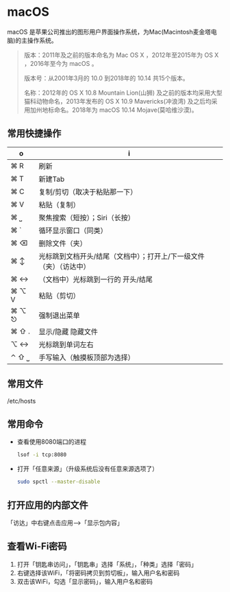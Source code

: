 # macOS

macOS 是苹果公司推出的图形用户界面操作系统，为Mac(Macintosh麦金塔电脑)的主操作系统。

> 版本：2011年及之前的版本命名为 Mac OS X ，2012年至2015年为 OS X ，2016年至今为 macOS 。
>
> 版本号：从2001年3月的 10.0 到2018年的 10.14 共15个版本。
>
> 名称：2012年的 OS X 10.8 Mountain Lion(山狮) 及之前的版本均采用大型猫科动物命名，2013年发布的 OS X 10.9 Mavericks(冲浪湾) 及之后均采用加州地标命名。2018年为 macOS 10.14 Mojave(莫哈维沙漠)。

## 常用快捷操作

o | i
-|-
⌘ R | 刷新
⌘ T | 新建Tab
⌘ C | 复制/剪切（取决于粘贴那一下）
⌘ V | 粘贴（复制）
⌘ ⎵ | 聚焦搜索（短按）；Siri（长按）
⌘ ` | 循环显示窗口（同类）
⌘ ⌫ | 删除文件（夹）
⌘ ↕ | 光标跳到文档开头/结尾（文档中）；打开上/下一级文件（夹）（访达中）
⌘ ↔ | （文档中）光标跳到一行的 开头/结尾
⌘ ⌥ V | 粘贴（剪切）
⌘ ⌥ ⎋ | 强制退出菜单
⌘ ⇧ . | 显示/隐藏 隐藏文件
⌥ ↔ | 光标跳到单词左右
⌃ ⇧ ⎵ | 手写输入（触摸板顶部为选择）

## 常用文件

/etc/hosts

## 常用命令

- 查看使用8080端口的进程
    ```sh
    lsof -i tcp:8080
    ```
- 打开「任意来源」（升级系统后没有任意来源选项了）
    ```sh
    sudo spctl --master-disable
    ```

## 打开应用的内部文件

「访达」中右键点击应用-->「显示包内容」

## 查看Wi-Fi密码

1. 打开「钥匙串访问」，「钥匙串」选择「系统」，「种类」选择「密码」
2. 右键选择该WiFi，「将密码拷贝到剪切板」，输入用户名和密码
3. 双击该WiFi，勾选「显示密码」，输入用户名和密码

